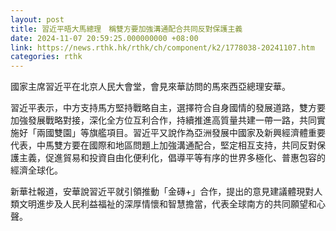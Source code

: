 ```yaml
---
layout: post
title: 習近平晤大馬總理　稱雙方要加強溝通配合共同反對保護主義
date: 2024-11-07 20:59:25.000000000 +08:00
link: https://news.rthk.hk/rthk/ch/component/k2/1778038-20241107.htm
categories: rthk
---
```


國家主席習近平在北京人民大會堂，會見來華訪問的馬來西亞總理安華。

習近平表示，中方支持馬方堅持戰略自主，選擇符合自身國情的發展道路，雙方要加強發展戰略對接，深化全方位互利合作，持續推進高質量共建一帶一路，共同實施好「兩國雙園」等旗艦項目。習近平又說作為亞洲發展中國家及新興經濟體重要代表，中馬雙方要在國際和地區問題上加強溝通配合，堅定相互支持，共同反對保護主義，促進貿易和投資自由化便利化，倡導平等有序的世界多極化、普惠包容的經濟全球化。

新華社報道，安華說習近平就引領推動「金磚+」合作，提出的意見建議體現對人類文明進步及人民利益福祉的深厚情懷和智慧擔當，代表全球南方的共同願望和心聲。
